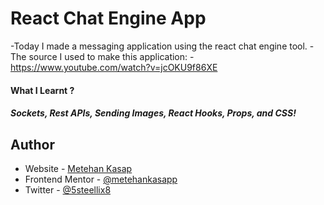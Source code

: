 
# React Chat Engine App


-Today I made a messaging application using the react chat engine tool. 
-The source I used to make this application: 
-https://www.youtube.com/watch?v=jcOKU9f86XE

#### What I Learnt ?

##### Sockets, Rest APIs, Sending Images, React Hooks, Props, and CSS!


## Author

- Website - [Metehan Kasap](https://metehannkasap.web.app)
- Frontend Mentor - [@metehankasapp](https://www.frontendmentor.io/profile/metehankasapp)
- Twitter - [@5steellix8](https://www.twitter.com/5steellix8)



